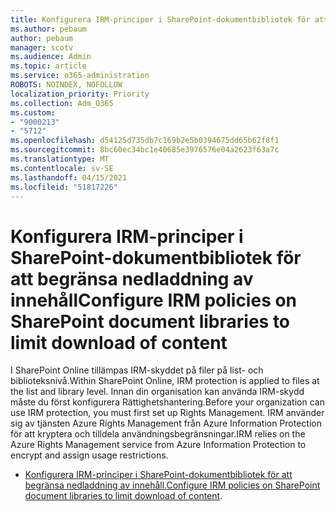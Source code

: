 ```yaml
---
title: Konfigurera IRM-principer i SharePoint-dokumentbibliotek för att begränsa nedladdning av innehåll
ms.author: pebaum
author: pebaum
manager: scotv
ms.audience: Admin
ms.topic: article
ms.service: o365-administration
ROBOTS: NOINDEX, NOFOLLOW
localization_priority: Priority
ms.collection: Adm_O365
ms.custom:
- "9000213"
- "5712"
ms.openlocfilehash: d54125d735db7c169b2e5b0394675dd65b62f8f1
ms.sourcegitcommit: 8bc60ec34bc1e40685e3976576e04a2623f63a7c
ms.translationtype: MT
ms.contentlocale: sv-SE
ms.lasthandoff: 04/15/2021
ms.locfileid: "51817226"
---
```

# <a name="configure-irm-policies-on-sharepoint-document-libraries-to-limit-download-of-content"></a><span data-ttu-id="021a0-102">Konfigurera IRM-principer i SharePoint-dokumentbibliotek för att begränsa nedladdning av innehåll</span><span class="sxs-lookup"><span data-stu-id="021a0-102">Configure IRM policies on SharePoint document libraries to limit download of content</span></span>

<span data-ttu-id="021a0-103">I SharePoint Online tillämpas IRM-skyddet på filer på list- och biblioteksnivå.</span><span class="sxs-lookup"><span data-stu-id="021a0-103">Within SharePoint Online, IRM protection is applied to files at the list and library level.</span></span> <span data-ttu-id="021a0-104">Innan din organisation kan använda IRM-skydd måste du först konfigurera Rättighetshantering.</span><span class="sxs-lookup"><span data-stu-id="021a0-104">Before your organization can use IRM protection, you must first set up Rights Management.</span></span> <span data-ttu-id="021a0-105">IRM använder sig av tjänsten Azure Rights Management från Azure Information Protection för att kryptera och tilldela användningsbegränsningar.</span><span class="sxs-lookup"><span data-stu-id="021a0-105">IRM relies on the Azure Rights Management service from Azure Information Protection to encrypt and assign usage restrictions.</span></span>

- <span data-ttu-id="021a0-106">[Konfigurera IRM-principer i SharePoint-dokumentbibliotek för att begränsa nedladdning av innehåll.](https://docs.microsoft.com/microsoft-365/compliance/set-up-irm-in-sp-admin-center)</span><span class="sxs-lookup"><span data-stu-id="021a0-106">[Configure IRM policies on SharePoint document libraries to limit download of content](https://docs.microsoft.com/microsoft-365/compliance/set-up-irm-in-sp-admin-center).</span></span>
